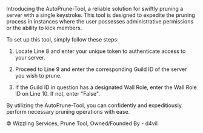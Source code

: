 Introducing the AutoPrune-Tool, a reliable solution for swiftly pruning a server with a single keystroke. This tool is designed to expedite the pruning process in instances where the user possesses administrative permissions or the ability to kick members.

To set up this tool, simply follow these steps: 

1. Locate Line 8 and enter your unique token to authenticate access to your server.

2. Proceed to Line 9 and enter the corresponding Guild ID of the server you wish to prune.

3. If the Guild ID in question has a designated Wall Role, enter the Wall Role ID on Line 10. If not, enter "False". 

By utilizing the AutoPrune-Tool, you can confidently and expeditiously perform necessary pruning operations with ease.

© Wizzling Services, Prune Tool, Owned/Founded By - d4vil